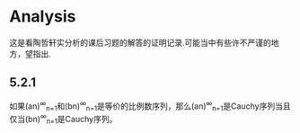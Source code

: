 # Analysis
这是看陶哲轩实分析的课后习题的解答的证明记录.可能当中有些许不严谨的地方，望指出.

## 5.2.1
如果(an)<sup>&infin;</sup><sub>n=1</sub>和(bn)<sup>&infin;</sup><sub>n=1</sub>是等价的比例数序列，那么(an)<sup>&infin;</sup><sub>n=1</sub>是Cauchy序列当且仅当(bn)<sup>&infin;</sup><sub>n=1</sub>是Cauchy序列。
